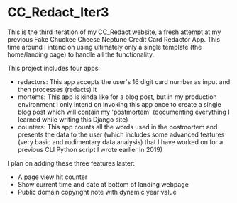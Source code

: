 # CC_Redact_Iter3
This is the third iteration of my CC_Redact website, a fresh attempt at my previous Fake Chuckee Cheese Neptune Credit Card Redactor App. This time around I intend on using ultimately only a single template (the home/landing page) to handle all the functionality. 

This project includes four apps:
* redactors: This app accepts the user's 16 digit card number as input and then processes (redacts) it
* mortems: This app is kinda like for a blog post, but in my production environment I only intend on invoking this app once to create a single blog post which will contain my 'postmortem' (documenting everything I learned while writing this Django site)
* counters: This app counts all the words used in the postmortem and presents the data to the user (which includes some advanced features (very basic and rudimentary data analysis) that I have worked on for a previous CLI Python script I wrote earlier in 2019)

I plan on adding these three features laster:
* A page view hit counter
* Show current time and date at bottom of landing webpage
* Public domain copyright note with dynamic year value
